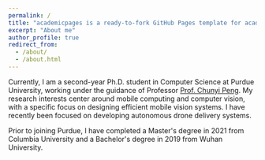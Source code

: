 ```yaml
---
permalink: /
title: "academicpages is a ready-to-fork GitHub Pages template for academic personal websites"
excerpt: "About me"
author_profile: true
redirect_from: 
  - /about/
  - /about.html
---
```

Currently, I am a second-year Ph.D. student in Computer Science at Purdue University, working under the guidance of Professor [Prof. Chunyi Peng](https://www.cs.purdue.edu/homes/chunyi/). My research interests center around mobile computing and computer vision, with a specific focus on designing efficient mobile vision systems. I have recently been focused on developing autonomous drone delivery systems.

Prior to joining Purdue, I have completed a Master's degree in 2021 from Columbia University and a Bachelor's degree in 2019 from Wuhan University.

